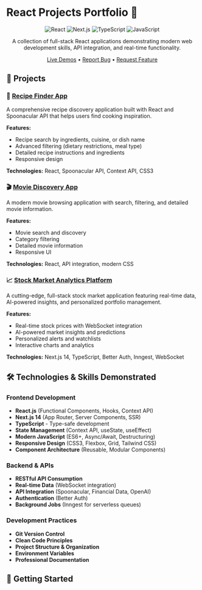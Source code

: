 # React Projects Portfolio 🚀

<div align="center">

![React](https://img.shields.io/badge/React-18.2.0-61DAFB?logo=react)
![Next.js](https://img.shields.io/badge/Next.js-14.0.0-000000?logo=next.js)
![TypeScript](https://img.shields.io/badge/TypeScript-5.0.0-3178C6?logo=typescript)
![JavaScript](https://img.shields.io/badge/JavaScript-ES6+-F7DF1E?logo=javascript)

A collection of full-stack React applications demonstrating modern web development skills, API integration, and real-time functionality.

[Live Demos](#) • [Report Bug](https://github.com/Kokwana-Phaks/react-projects/issues) • [Request Feature](https://github.com/Kokwana-Phaks/react-projects/issues)

</div>

## 📁 Projects

### 🍳 [Recipe Finder App](./foodapp/)
A comprehensive recipe discovery application built with React and Spoonacular API that helps users find cooking inspiration.

**Features:**
- Recipe search by ingredients, cuisine, or dish name
- Advanced filtering (dietary restrictions, meal type)
- Detailed recipe instructions and ingredients
- Responsive design

**Technologies:** React, Spoonacular API, Context API, CSS3

### 🎬 [Movie Discovery App](./movieapp/)
A modern movie browsing application with search, filtering, and detailed movie information.

**Features:**
- Movie search and discovery
- Category filtering
- Detailed movie information
- Responsive UI

**Technologies:** React, API integration, modern CSS

### 📈 [Stock Market Analytics Platform](./stock-market-app/)
A cutting-edge, full-stack stock market application featuring real-time data, AI-powered insights, and personalized portfolio management.

**Features:**
- Real-time stock prices with WebSocket integration
- AI-powered market insights and predictions
- Personalized alerts and watchlists
- Interactive charts and analytics

**Technologies:** Next.js 14, TypeScript, Better Auth, Inngest, WebSocket

## 🛠️ Technologies & Skills Demonstrated

### Frontend Development
- **React.js** (Functional Components, Hooks, Context API)
- **Next.js 14** (App Router, Server Components, SSR)
- **TypeScript** - Type-safe development
- **State Management** (Context API, useState, useEffect)
- **Modern JavaScript** (ES6+, Async/Await, Destructuring)
- **Responsive Design** (CSS3, Flexbox, Grid, Tailwind CSS)
- **Component Architecture** (Reusable, Modular Components)

### Backend & APIs
- **RESTful API Consumption**
- **Real-time Data** (WebSocket integration)
- **API Integration** (Spoonacular, Financial Data, OpenAI)
- **Authentication** (Better Auth)
- **Background Jobs** (Inngest for serverless queues)

### Development Practices
- **Git Version Control**
- **Clean Code Principles**
- **Project Structure & Organization**
- **Environment Variables**
- **Professional Documentation**

## 🚀 Getting Started
